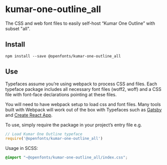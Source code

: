 
# kumar-one-outline_all

The CSS and web font files to easily self-host “Kumar One Outline” with subset "all".

## Install

`npm install --save @openfonts/kumar-one-outline_all`

## Use

Typefaces assume you’re using webpack to process CSS and files. Each typeface
package includes all necessary font files (woff2, woff) and a CSS file with
font-face declarations pointing at these files.

You will need to have webpack setup to load css and font files. Many tools built
with Webpack will work out of the box with Typefaces such as [Gatsby](https://github.com/gatsbyjs/gatsby)
and [Create React App](https://github.com/facebookincubator/create-react-app).

To use, simply require the package in your project’s entry file e.g.

```javascript
// Load Kumar One Outline typeface
require('@openfonts/kumar-one-outline_all')
```

Usage in SCSS:
```scss
@import "~@openfonts/kumar-one-outline_all/index.css";
```
